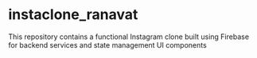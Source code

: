 # instaclone_ranavat

This repository contains a functional Instagram clone built using Firebase for backend services and state management UI components

